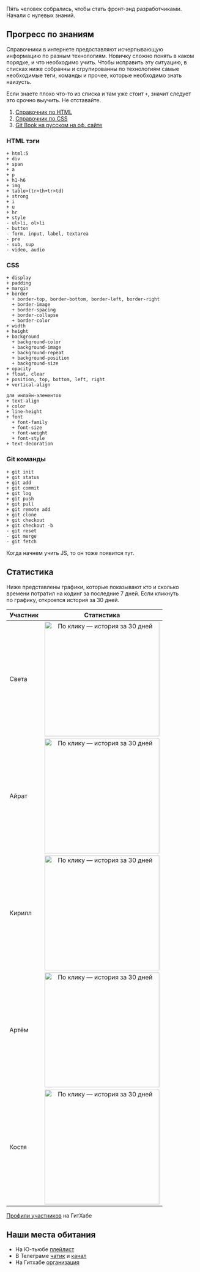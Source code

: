 Пять человек собрались, чтобы стать фронт-энд разработчиками. Начали с нулевых знаний.


## Прогресс по знаниям

Справочники в интернете предоставляют исчерпывающую информацию по разным технологиям. Новичку сложно понять в каком порядке, и что необходимо учить. Чтобы исправить эту ситуацию, в списках ниже собранны и сгрупированны по технологиям самые необходимые теги, команды и прочее, которые необходимо знать наизусть.

Если знаете плохо что-то из списка и там уже стоит `+`, значит следует это срочно выучить. Не отставайте.

1. [Справочник по HTML](https://webref.ru/html)
1. [Справочник по CSS](https://webref.ru/css)
1. [Git Book на русском на оф. сайте](https://git-scm.com/book/ru/v2)


### HTML тэги
```
+ html:5
+ div
+ span
+ a 
+ p
+ h1-h6
+ img
+ table>(tr>th+tr>td)
+ strong
+ i
+ u
+ hr
+ style
- ul>li, ol>li
- button
- form, input, label, textarea
- pre
- sub, sup
- video, audio
```

### CSS
```
+ display
+ padding
+ margin
+ border
  + border-top, border-bottom, border-left, border-right
  + border-image
  + border-spacing
  + border-collapse
  + border-color
+ width
+ height
+ background
  + background-color
  + background-image
  + background-repeat
  + background-position
  + background-size
+ opacity
+ float, clear
+ position, top, bottom, left, right
+ vertical-align

для инлайн-элементов
+ text-align
+ color
+ line-height
+ font
  + font-family
  + font-size
  + font-weight
  + font-style
+ text-decoration
```

### Git команды
```
+ git init
+ git status
+ git add
+ git commit
+ git log
+ git push
+ git pull
+ git remote add
+ git clone
+ git checkout
+ git checkout -b
- git reset
- git merge
- git fetch
```

Когда начнем учить JS, то он тоже появится тут.


## Статистика

Ниже представлены графики, которые показывают кто и сколько времени потратил на кодинг за последние 7 дней. Если кликнуть по графику, откроется история за 30 дней.

| Участник | Статистика |
| :---     | :---:      |
| Света    | [<img src="https://wakatime.com/share/@svetlana/5ddde81c-26b9-4dce-a7ca-f7c1cc4a299f.png" height="300" alt="По клику — история за 30 дней"/>](https://wakatime.com/share/@svetlana/2592d30e-b47d-4d8e-9075-42b2dc24b44b.svg) |
| Айрат    | [<img src="https://wakatime.com/share/@Ayrat/083400fa-6982-4b10-a0e1-5d81ef1f1fea.png" height="300" alt="По клику — история за 30 дней"/>](https://wakatime.com/share/@Ayrat/e694a8a9-6d54-43e0-b7d3-20b873582320.svg) |
| Кирилл   | [<img src="https://wakatime.com/share/@f4eb4dfe-8143-43ef-972c-049f2f70e22e/ced37656-84bb-4ae8-84af-d24a6abf35d7.png" height="300" alt="По клику — история за 30 дней"/>](https://wakatime.com/share/@f4eb4dfe-8143-43ef-972c-049f2f70e22e/dc83902d-e979-4676-9dcb-6d04450a0b7f.svg) |
| Артём    | [<img src="https://wakatime.com/share/@b5b22cc5-467a-4d0b-b410-12f556aef22d/44a7e465-8194-4071-8195-bb1d2ee0b378.png" height="300" alt="По клику — история за 30 дней"/>](https://wakatime.com/share/@b5b22cc5-467a-4d0b-b410-12f556aef22d/87afb21e-4674-4488-a28d-34f787a4d7c6.svg) |
| Костя    | [<img src="https://wakatime.com/share/@4942ac04-3571-47be-9874-ec0ded68b6d8/4c96721d-7b5e-4a19-a18d-d5bf2331c34f.png" height="300" alt="По клику — история за 30 дней"/>](https://wakatime.com/share/@4942ac04-3571-47be-9874-ec0ded68b6d8/75d2f3ce-1f63-4de1-91c2-cc3cb56474a6.svg) |

[Профили участников](https://github.com/orgs/kompotik/people) на ГитХабе


## Наши места обитания

- На Ю-тьюбе [плейлист](https://youtube.com/playlist?list=PLp85Etu01sAeBI6qD1oNRC7EKhF5CoeKg)
- В Телеграме [чатик](https://t.me/kompotik_chat) и [канал](https://t.me/kompotik_feed)
- На Гитхабе [организация](https://github.com/kompotik)
